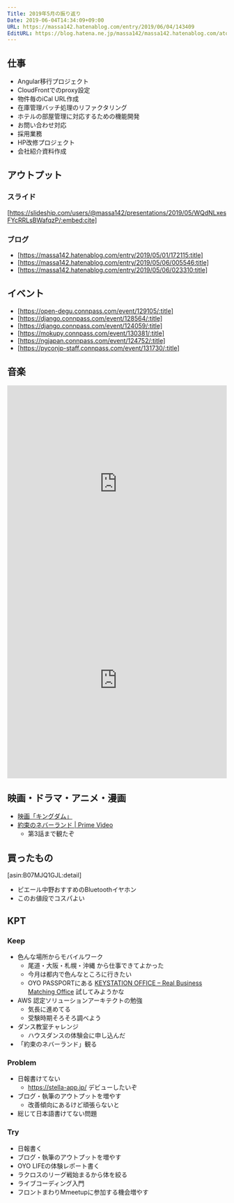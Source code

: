 ```yaml
---
Title: 2019年5月の振り返り
Date: 2019-06-04T14:34:09+09:00
URL: https://massa142.hatenablog.com/entry/2019/06/04/143409
EditURL: https://blog.hatena.ne.jp/massa142/massa142.hatenablog.com/atom/entry/17680117127180821712
---
```


## 仕事

- Angular移行プロジェクト
- CloudFrontでのproxy設定
- 物件毎のiCal URL作成
- 在庫管理バッチ処理のリファクタリング
- ホテルの部屋管理に対応するための機能開発
- お問い合わせ対応
- 採用業務
- HP改修プロジェクト
- 会社紹介資料作成

## アウトプット

### スライド

[https://slideship.com/users/@massa142/presentations/2019/05/WQdNLxesFYcRRLsBWafqzP/:embed:cite]

### ブログ

- [https://massa142.hatenablog.com/entry/2019/05/01/172115:title]
- [https://massa142.hatenablog.com/entry/2019/05/06/005546:title]
- [https://massa142.hatenablog.com/entry/2019/05/06/023310:title]

## イベント
- [https://open-degu.connpass.com/event/129105/:title]
- [https://django.connpass.com/event/128564/:title]
- [https://django.connpass.com/event/124059/:title]
- [https://mokupy.connpass.com/event/130381/:title]
- [https://ngjapan.connpass.com/event/124752/:title]
- [https://pyconjp-staff.connpass.com/event/131730/:title]

## 音楽

<iframe allow="autoplay *; encrypted-media *;" frameborder="0" height="450" style="width:100%;max-width:660px;overflow:hidden;background:transparent;" sandbox="allow-forms allow-popups allow-same-origin allow-scripts allow-storage-access-by-user-activation allow-top-navigation-by-user-activation" src="https://embed.music.apple.com/jp/album/eye/1451297394"></iframe>

<iframe allow="autoplay *; encrypted-media *;" frameborder="0" height="450" style="width:100%;max-width:660px;overflow:hidden;background:transparent;" sandbox="allow-forms allow-popups allow-same-origin allow-scripts allow-storage-access-by-user-activation allow-top-navigation-by-user-activation" src="https://embed.music.apple.com/jp/album/lip/1451297286"></iframe>


## 映画・ドラマ・アニメ・漫画
* [映画「キングダム」](https://kingdom-the-movie.jp/)
* [約束のネバーランド | Prime Video](https://www.amazon.co.jp/gp/video/detail/B07MR7B5JS)
  * 第3話まで観たぞ


## 買ったもの

[asin:B07MJQ1GJL:detail]

- ピエール中野おすすめのBluetoothイヤホン
- このお値段でコスパよい


## KPT

### Keep

- 色んな場所からモバイルワーク
  - 尾道・大阪・札幌・沖縄 から仕事できてよかった
  - 今月は都内で色んなところに行きたい
  - OYO PASSPORTにある [KEYSTATION OFFICE – Real Business Matching Office](https://sharedoffice-keystations.com/) 試してみようかな
- AWS 認定ソリューションアーキテクトの勉強
  - 気長に進めてる
  - 受験時期そろそろ調べよう
- ダンス教室チャレンジ
  - ハウスダンスの体験会に申し込んだ
- 「約束のネバーランド」観る

### Problem

- 日報書けてない
  - https://stella-app.jp/ デビューしたいぞ
- ブログ・執筆のアウトプットを増やす
  - 改善傾向にあるけど頑張らないと
- 総じて日本語書けてない問題

### Try

- 日報書く
- ブログ・執筆のアウトプットを増やす
- OYO LIFEの体験レポート書く
- ラクロスのリーグ戦始まるから体を絞る
- ライブコーディング入門
-  フロントまわりMmeetupに参加する機会増やす

